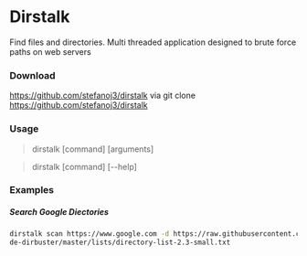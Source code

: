 # Dirstalk  

Find files and directories. Multi threaded application designed to brute force paths on web servers  
  
### Download
https://github.com/stefanoj3/dirstalk via git clone https://github.com/stefanoj3/dirstalk  

### Usage
> dirstalk [command] [arguments]
  
> dirstalk [command] [--help]
  
### Examples
##### Search Google Diectories 
```bash
dirstalk scan https://www.google.com -d https://raw.githubusercontent.com/daviddias/no
de-dirbuster/master/lists/directory-list-2.3-small.txt
```



